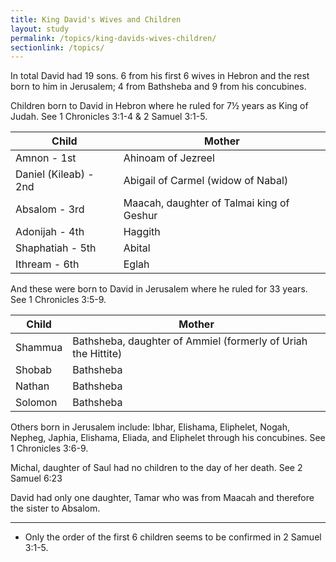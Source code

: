 ```yaml
---
title: King David's Wives and Children
layout: study
permalink: /topics/king-davids-wives-children/
sectionlink: /topics/
---
```


In total David had 19 sons. 6 from his first 6 wives in Hebron and the rest born
to him in Jerusalem; 4 from Bathsheba and 9 from his concubines.

Children born to David in Hebron where he ruled for 7½ years as King of Judah.
See 1 Chronicles 3:1-4 & 2 Samuel 3:1-5.

| Child                  | Mother                    |
| ---------------------- | --------------------------|
| Amnon - 1st            | Ahinoam of Jezreel |
| Daniel (Kileab) - 2nd  | Abigail of Carmel (widow of Nabal) |
| Absalom - 3rd          | Maacah, daughter of Talmai king of Geshur |
| Adonijah - 4th         | Haggith |
| Shaphatiah - 5th       | Abital |
| Ithream - 6th          | Eglah |

And these were born to David in Jerusalem where he ruled for 33 years. See 1
Chronicles 3:5-9.

| Child       | Mother                    |
| ----------- | --------------------------|
| Shammua     | Bathsheba, daughter of Ammiel (formerly of Uriah the Hittite) |
| Shobab      | Bathsheba |
| Nathan      | Bathsheba |
| Solomon     | Bathsheba |

Others born in Jerusalem include: Ibhar, Elishama, Eliphelet, Nogah, Nepheg,
Japhia, Elishama, Eliada, and Eliphelet through his concubines. See 1 Chronicles
3:6-9.

Michal, daughter of Saul had no children to the day of her death. See 2 Samuel 6:23

David had only one daughter, Tamar who was from Maacah and therefore the sister
to Absalom.

---

* Only the order of the first 6 children seems to be confirmed in 2 Samuel 3:1-5.

